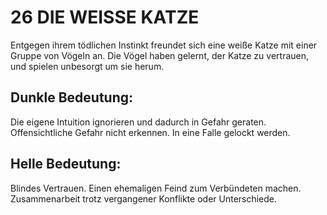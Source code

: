 # 26 DIE WEISSE KATZE

Entgegen ihrem tödlichen Instinkt freundet sich eine weiße Katze 
mit einer Gruppe von Vögeln an. Die Vögel haben gelernt, der 
Katze zu vertrauen, und spielen unbesorgt um sie herum.
## Dunkle Bedeutung:
Die eigene Intuition ignorieren und dadurch in Gefahr geraten. 
Offensichtliche Gefahr nicht erkennen. In eine Falle gelockt 
werden.
## Helle Bedeutung:
Blindes Vertrauen. Einen ehemaligen Feind zum Verbündeten 
machen. Zusammenarbeit trotz vergangener Konflikte oder 
Unterschiede.